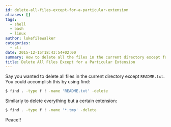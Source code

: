 ```yaml
---
id: delete-all-files-except-for-a-particular-extension
aliases: []
tags:
  - shell
  - bash
  - linux
author: lukefilewalker
categories:
  - cli
date: 2015-12-15T18:43:54+02:00
summary: How to delete all the files in the current directory except for files of a certain extension.
title: Delete All Files Except for a Particular Extension
---
```


Say you wanted to delete all files in the current directory except `README.txt`. You could accomplish this by using find:
```bash 
$ find . -type f ! -name 'README.txt' -delete
```

Similarly to delete everything but a certain extension:
```bash 
$ find . -type f ! -name '*.tmp' -delete
```

Peace!!
